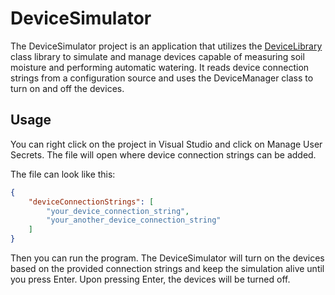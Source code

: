 # DeviceSimulator

The DeviceSimulator project is an application that utilizes the [DeviceLibrary](../DeviceLibrary/README.md) class library to simulate and manage devices capable of measuring soil moisture and performing automatic watering. It reads device connection strings from a configuration source and uses the DeviceManager class to turn on and off the devices.

## Usage

You can right click on the project in Visual Studio and click on Manage User Secrets. The file will open where device connection strings can be added.

The file can look like this:

```json
{
	"deviceConnectionStrings": [
		"your_device_connection_string",
		"your_another_device_connection_string"
	]
}
```

Then you can run the program. The DeviceSimulator will turn on the devices based on the provided connection strings and keep the simulation alive until you press Enter. Upon pressing Enter, the devices will be turned off.
